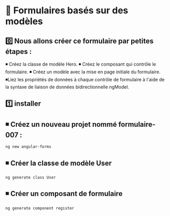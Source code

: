 # 📑  Formulaires basés sur des modèles

0️⃣ Nous allons créer ce formulaire par petites étapes :
-------------------------------------------------------
◾ Créez la classe de modèle Hero.
◾ Créez le composant qui contrôle le formulaire.
◾ Créez un modèle avec la mise en page initiale du formulaire.
◾Liez les propriétés de données à chaque contrôle de formulaire à l'aide de la syntaxe de liaison de données bidirectionnelle ngModel.


1️⃣ installer  ``` ```
-------------
◾ Créez un nouveau projet nommé formulaire-007 :
-------------------------------------------------
```
ng new angular-forms
```

◾ Créer la classe de modèle User 
--------------------------------
```
ng generate class User
```

◾ Créer un composant de formulaire
----------------------------------
``` 
ng generate component register
```

